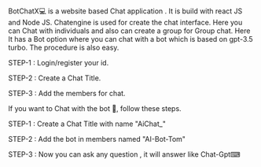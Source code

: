 BotChatX💻 is a website based Chat application . It is build with react JS and Node JS. Chatengine is used for create the chat interface. Here you can Chat with individuals and also can create a group for Group chat. Here It has a Bot option where you can chat with a bot which is based on gpt-3.5 turbo. The procedure is also easy. 

STEP-1 : Login/register your id. 

STEP-2 : Create a Chat Title.

STEP-3 : Add the members for chat.

If you want to Chat with the bot 🤖, follow these steps.

STEP-1 : Create a Chat Title with name "AiChat_<any name>"

STEP-2 : Add the bot in members named "AI-Bot-Tom"

STEP-3 : Now you can ask any question , it will answer like Chat-Gpt⌨


